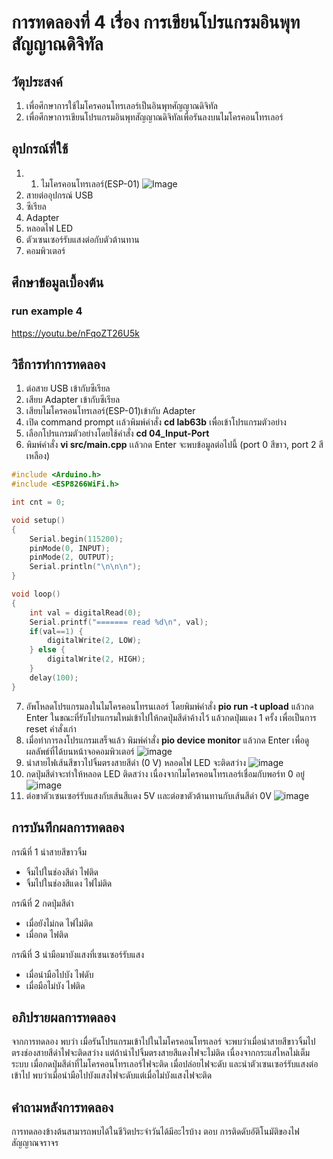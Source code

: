 # การทดลองที่ 4 เรื่อง การเขียนโปรแกรมอินพุทสัญญาณดิจิทัล

## วัตุประสงค์
1. เพื่อศึกษาการใช้ไมโครคอนโทรเลอร์เป็นอินพุทศัญญาณดิจิทัล
2. เพื่อศึกษาการเขียนโปรแกรมอินพุทสัญญาณดิจิทัลเพื่อรันลงบนไมโครคอนโทรเลอร์

## อุปกรณ์ที่ใช้
1. 1. ไมโครคอนโทรเลอร์(ESP-01)
![Image](https://ae01.alicdn.com/kf/HTB1QMy2J9zqK1RjSZFpq6ykSXXac/ESP8266-ESP-01-ESP01-Serial-WIFI-3-3V-5V-Serial.jpg)
2. สายต่ออุปกรณ์ USB 
3. ซีเรียล
4. Adapter
5. หลอดไฟ LED
6. ตัวเซนเซอร์รับแสงต่อกับตัวต้านทาน
7. คอมพิวเตอร์

## ศึกษาข้อมูลเบื้องต้น
### run example 4
https://youtu.be/nFqoZT26U5k

## วิธีการทำการทดลอง
1. ต่อสาย USB เข้ากับซีเรียล 
2. เสียบ Adapter เข้ากับซีเรียล
3. เสียบไมโครคอนโทรเลอร์(ESP-01)เข้ากับ Adapter
4. เปิด command prompt เเล้วพิมพ์คำสั่ง **cd lab63b** เพื่อเข้าโปรแกรมตัวอย่าง
5. เลือกโปรแกรมตัวอย่างโดยใช้คำสั่ง **cd 04_Input-Port**
6. พิมพ์คำสั่ง **vi src/main.cpp** เเล้วกด Enter จะพบข้อมูลต่อไปนี้
(port 0 สีขาว, port 2 สีเหลือง)
```c
#include <Arduino.h>
#include <ESP8266WiFi.h>

int cnt = 0;

void setup()
{
	Serial.begin(115200);
	pinMode(0, INPUT);
	pinMode(2, OUTPUT);
	Serial.println("\n\n\n");
}

void loop()
{
	int val = digitalRead(0);
	Serial.printf("======= read %d\n", val);
	if(val==1) {
		digitalWrite(2, LOW);
	} else {
		digitalWrite(2, HIGH);
	}
	delay(100);
}
```
7. อัพโหลดโปรแกรมลงในไมโครคอนโทรนเลอร์ โดยพิมพ์คำสั่ง **pio run -t upload** แล้วกด Enter ในขณะที่รับโปรแกรมใหม่เข้าไปให้กดปุ่มสีดำค้างไว้ แล้วกดปุ่มแดง 1 ครั้ง เพื่อเป็นการ reset คำสั่งเก่า
8. เมื่อทำการลงโปรแกรมเสร็จแล้ว พิมพ์คำสั่ง **pio device monitor** แล้วกด Enter เพื่อดูผลลัพธ์ที่ได้บนหน้าจอคอมพิวเตอร์
![image](https://user-images.githubusercontent.com/80879589/112304173-c1a70700-8ccf-11eb-9169-f84e649474ac.png)
9. นำสายไฟเส้นสีขาวไปจิ้มตรงสายสีดำ (0 V) หลอดไฟ LED จะติดสว่าง
![image](https://user-images.githubusercontent.com/80879589/112304892-a12b7c80-8cd0-11eb-9d68-fc921e99c864.png)
10. กดปุ่มสีดำจะทำให้หลอด LED ติดสว่าง เนื่องจากไมโครคอนโทรเลอร์เชื่อมกับพอร์ท 0 อยู๋
![image](https://user-images.githubusercontent.com/80879589/112305754-a89f5580-8cd1-11eb-80fc-f8b8521d2b17.png)
11. ต่อขาตัวเซนเซอร์รับแสงกับเส้นสีเเดง 5V เเละต่อขาตัวต้านทานกับเส้นสีดำ 0V
![image](https://user-images.githubusercontent.com/80879589/112306519-75a99180-8cd2-11eb-9d18-fccc573d0eab.png)

## การบันทึกผลการทดลอง
 กรณีที่ 1 นำสายสีขาวจิ้ม
 * จิ้มไปในช่องสีดำ  ไฟติด
 * จิ้มไปในช่องสีแดง ไฟไม่ติด
 
 กรณีที่ 2 กดปุ่มสีดำ
 * เมื่อยังไม่กด ไฟไม่ติด
 * เมื่อกด     ไฟติด
   
 กรณีที่ 3 นำมือมาบังแสงที่เซนเซอร์รับแสง
 * เมื่อนำมือไปบัง ไฟดับ
 * เมื่อมือไม่บัง   ไฟติด

## อภิปรายผลการทดลอง
จากการทดลอง พบว่า เมื่อรันโปรแกรมเข้าไปในไมโครคอนโทรเลอร์ จะพบว่าเมื่อนำสายสีขาวจิ้มไปตรงช่องสายสีดำไฟจะติดสว่าง 
แต่ถ้านำไปจิ้มตรงสายสีแดงไฟจะไม่ติด เนื่องจากกระแสไหลไม่เต็มระบบ เมื่อกดปุ่มสีดำที่ไมโครคอนโทรเลอร์ไฟจะติด เมื่อปล่อยไฟจะดับ
และนำตัวเซนเซอร์รับแสงต่อเข้าไป พบว่าเมื่อนำมือไปบังแสงไฟจะดับแต่เมื่อไม่บังแสงไฟจะติด

## คำถามหลังการทดลอง
การทดลองข้างต้นสามารถพบได้ในชีวิตประจำวันได้มีอะไรบ้าง
ตอบ การติดดับอัติโนมัติของไฟสัญญาณจราจร
  
  
 










































